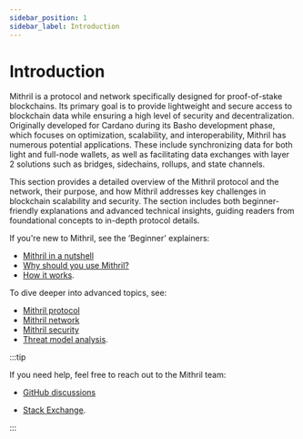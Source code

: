 ```yaml
---
sidebar_position: 1
sidebar_label: Introduction
---
```


# Introduction

Mithril is a protocol and network specifically designed for proof-of-stake blockchains. Its primary goal is to provide lightweight and secure access to blockchain data while ensuring a high level of security and decentralization. Originally developed for Cardano during its Basho development phase, which focuses on optimization, scalability, and interoperability, Mithril has numerous potential applications. These include synchronizing data for both light and full-node wallets, as well as facilitating data exchanges with layer 2 solutions such as bridges, sidechains, rollups, and state channels.

This section provides a detailed overview of the Mithril protocol and the network, their purpose, and how Mithril addresses key challenges in blockchain scalability and security. The section includes both beginner-friendly explanations and advanced technical insights, guiding readers from foundational concepts to in-depth protocol details.

If you're new to Mithril, see the ‘Beginner' explainers:

- [Mithril in a nutshell](./beginner/mithril-in-a-nutshell.md)
- [Why should you use Mithril?](./beginner/why-use-mithril.md)
- [How it works](./beginner/how-it-works.md).

To dive deeper into advanced topics, see:

- [Mithril protocol](./advanced/mithril-protocol/README.mdx)
- [Mithril network](./advanced/mithril-network/README.mdx)
- [Mithril security](./advanced/mithril-protocol/security.md)
- [Threat model analysis](./advanced/threat-model.md).

:::tip

If you need help, feel free to reach out to the Mithril team:

- [GitHub discussions](https://github.com/input-output-hk/mithril/discussions)

- [Stack Exchange](https://cardano.stackexchange.com/search?q=mithril).

:::
